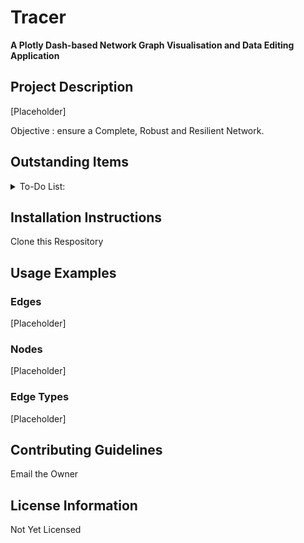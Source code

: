 # Tracer

**A Plotly Dash-based Network Graph Visualisation and Data Editing Application**

## Project Description
[Placeholder]

Objective : ensure a Complete, Robust and Resilient Network.

## Outstanding Items 
<details>
<summary>To-Do List:</summary>

- [x] Refactor the Page Template for MVC
- [ ] Deploying the Page Template
- [ ] Updating the Tabulator CRUD Logic
- [ ] Add Network Analysis Dashboard
- [ ] Metrics - Completeness
- [ ] Metrics - Robustness
- [ ] Metrics - Resilience
- [ ] Debounce the Networks Page
- [ ] Format Toasts for enhanced Readability
- [ ] Add Application Logging

</details>

## Installation Instructions
Clone this Respository 

## Usage Examples

### Edges
[Placeholder]

### Nodes 
[Placeholder]

### Edge Types
[Placeholder]

## Contributing Guidelines
Email the Owner

## License Information
Not Yet Licensed

